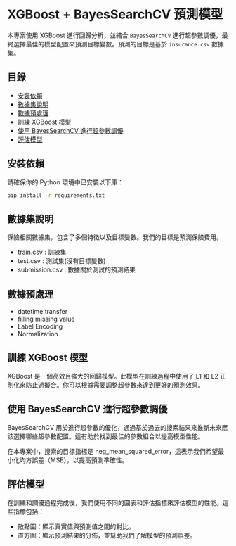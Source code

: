 # XGBoost + BayesSearchCV 預測模型

本專案使用 XGBoost 進行回歸分析，並結合 `BayesSearchCV` 進行超參數調優，最終選擇最佳的模型配置來預測目標變數。預測的目標是基於 `insurance.csv` 數據集。

## 目錄

- [安裝依賴](#安裝依賴)
- [數據集說明](#數據集說明)
- [數據預處理](#數據預處理)
- [訓練 XGBoost 模型](#訓練-xgboost-模型)
- [使用 BayesSearchCV 進行超參數調優](#使用-bayessearchcv-進行超參數調優)
- [評估模型](#評估模型)

## 安裝依賴

請確保你的 Python 環境中已安裝以下庫：

```bash
pip install -r requirements.txt
```

## 數據集說明

保險相關數據集，包含了多個特徵以及目標變數。我們的目標是預測保險費用。
- train.csv : 訓練集
- test.csv  : 測試集(沒有目標變數)
- submission.csv : 數據關於測試的預測結果

## 數據預處理

- datetime transfer
- filling missing value
- Label Encoding 
- Normalization

## 訓練 XGBoost 模型

XGBoost 是一個高效且強大的回歸模型。此模型在訓練過程中使用了 L1 和 L2 正則化來防止過擬合。你可以根據需要調整超參數來達到更好的預測效果。

## 使用 BayesSearchCV 進行超參數調優

BayesSearchCV 用於進行超參數的優化，通過基於過去的搜索結果來推斷未來應該選擇哪些超參數配置。這有助於找到最佳的參數組合以提高模型性能。

在本專案中，搜索的目標指標是 neg_mean_squared_error，這表示我們希望最小化均方誤差（MSE），以提高預測準確性。


## 評估模型

在訓練和調優過程完成後，我們使用不同的圖表和評估指標來評估模型的性能。這些指標包括：

- 散點圖：顯示真實值與預測值之間的對比。
- 直方圖：顯示預測結果的分佈，並幫助我們了解模型的預測誤差。



